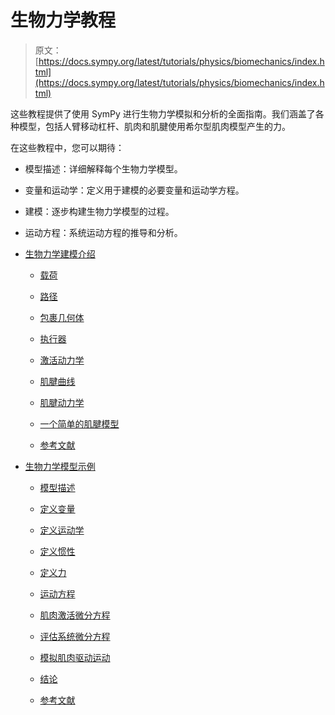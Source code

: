 # 生物力学教程

> 原文：[https://docs.sympy.org/latest/tutorials/physics/biomechanics/index.html](https://docs.sympy.org/latest/tutorials/physics/biomechanics/index.html)

这些教程提供了使用 SymPy 进行生物力学模拟和分析的全面指南。我们涵盖了各种模型，包括人臂移动杠杆、肌肉和肌腱使用希尔型肌肉模型产生的力。

在这些教程中，您可以期待：

+   模型描述：详细解释每个生物力学模型。

+   变量和运动学：定义用于建模的必要变量和运动学方程。

+   建模：逐步构建生物力学模型的过程。

+   运动方程：系统运动方程的推导和分析。

+   [生物力学建模介绍](biomechanics.html)

    +   [载荷](biomechanics.html#loads)

    +   [路径](biomechanics.html#pathways)

    +   [包裹几何体](biomechanics.html#wrapping-geometries)

    +   [执行器](biomechanics.html#actuators)

    +   [激活动力学](biomechanics.html#activation-dynamics)

    +   [肌腱曲线](biomechanics.html#musculotendon-curves)

    +   [肌腱动力学](biomechanics.html#musculotendon-dynamics)

    +   [一个简单的肌腱模型](biomechanics.html#a-simple-musculotendon-model)

    +   [参考文献](biomechanics.html#references)

+   [生物力学模型示例](biomechanical-model-example.html)

    +   [模型描述](biomechanical-model-example.html#model-description)

    +   [定义变量](biomechanical-model-example.html#define-variables)

    +   [定义运动学](biomechanical-model-example.html#define-kinematics)

    +   [定义惯性](biomechanical-model-example.html#define-inertia)

    +   [定义力](biomechanical-model-example.html#define-forces)

    +   [运动方程](biomechanical-model-example.html#equations-of-motion)

    +   [肌肉激活微分方程](biomechanical-model-example.html#muscle-activation-differential-equations)

    +   [评估系统微分方程](biomechanical-model-example.html#evaluate-the-system-differential-equations)

    +   [模拟肌肉驱动运动](biomechanical-model-example.html#simulate-the-muscle-actuated-motion)

    +   [结论](biomechanical-model-example.html#conclusion)

    +   [参考文献](biomechanical-model-example.html#references)
